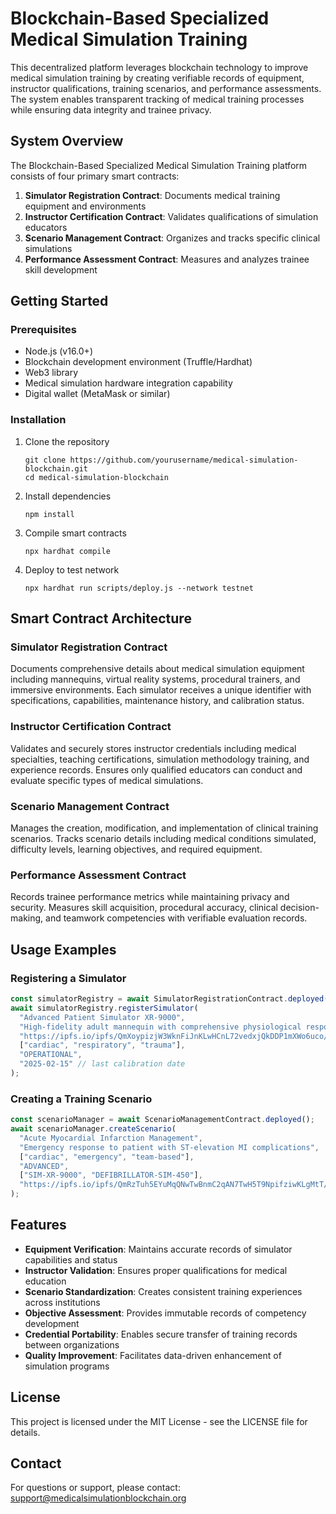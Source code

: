 # Blockchain-Based Specialized Medical Simulation Training

This decentralized platform leverages blockchain technology to improve medical simulation training by creating verifiable records of equipment, instructor qualifications, training scenarios, and performance assessments. The system enables transparent tracking of medical training processes while ensuring data integrity and trainee privacy.

## System Overview

The Blockchain-Based Specialized Medical Simulation Training platform consists of four primary smart contracts:

1. **Simulator Registration Contract**: Documents medical training equipment and environments
2. **Instructor Certification Contract**: Validates qualifications of simulation educators
3. **Scenario Management Contract**: Organizes and tracks specific clinical simulations
4. **Performance Assessment Contract**: Measures and analyzes trainee skill development

## Getting Started

### Prerequisites

- Node.js (v16.0+)
- Blockchain development environment (Truffle/Hardhat)
- Web3 library
- Medical simulation hardware integration capability
- Digital wallet (MetaMask or similar)

### Installation

1. Clone the repository
   ```
   git clone https://github.com/yourusername/medical-simulation-blockchain.git
   cd medical-simulation-blockchain
   ```

2. Install dependencies
   ```
   npm install
   ```

3. Compile smart contracts
   ```
   npx hardhat compile
   ```

4. Deploy to test network
   ```
   npx hardhat run scripts/deploy.js --network testnet
   ```

## Smart Contract Architecture

### Simulator Registration Contract
Documents comprehensive details about medical simulation equipment including mannequins, virtual reality systems, procedural trainers, and immersive environments. Each simulator receives a unique identifier with specifications, capabilities, maintenance history, and calibration status.

### Instructor Certification Contract
Validates and securely stores instructor credentials including medical specialties, teaching certifications, simulation methodology training, and experience records. Ensures only qualified educators can conduct and evaluate specific types of medical simulations.

### Scenario Management Contract
Manages the creation, modification, and implementation of clinical training scenarios. Tracks scenario details including medical conditions simulated, difficulty levels, learning objectives, and required equipment.

### Performance Assessment Contract
Records trainee performance metrics while maintaining privacy and security. Measures skill acquisition, procedural accuracy, clinical decision-making, and teamwork competencies with verifiable evaluation records.

## Usage Examples

### Registering a Simulator
```javascript
const simulatorRegistry = await SimulatorRegistrationContract.deployed();
await simulatorRegistry.registerSimulator(
  "Advanced Patient Simulator XR-9000",
  "High-fidelity adult mannequin with comprehensive physiological responses",
  "https://ipfs.io/ipfs/QmXoypizjW3WknFiJnKLwHCnL72vedxjQkDDP1mXWo6uco/specs.json",
  ["cardiac", "respiratory", "trauma"],
  "OPERATIONAL",
  "2025-02-15" // last calibration date
);
```

### Creating a Training Scenario
```javascript
const scenarioManager = await ScenarioManagementContract.deployed();
await scenarioManager.createScenario(
  "Acute Myocardial Infarction Management",
  "Emergency response to patient with ST-elevation MI complications",
  ["cardiac", "emergency", "team-based"],
  "ADVANCED",
  ["SIM-XR-9000", "DEFIBRILLATOR-SIM-450"],
  "https://ipfs.io/ipfs/QmRzTuh5EYuMqQNwTwBnmC2qAN7TwH5T9NpifziwKLgMtT/scenario.json"
);
```

## Features

- **Equipment Verification**: Maintains accurate records of simulator capabilities and status
- **Instructor Validation**: Ensures proper qualifications for medical education
- **Scenario Standardization**: Creates consistent training experiences across institutions
- **Objective Assessment**: Provides immutable records of competency development
- **Credential Portability**: Enables secure transfer of training records between organizations
- **Quality Improvement**: Facilitates data-driven enhancement of simulation programs

## License

This project is licensed under the MIT License - see the LICENSE file for details.

## Contact

For questions or support, please contact: support@medicalsimulationblockchain.org
